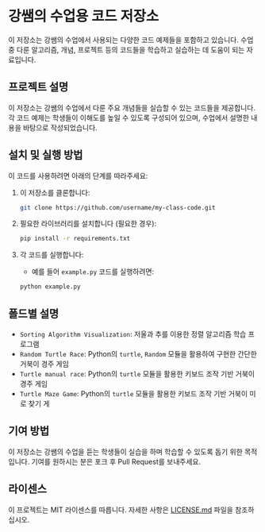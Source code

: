 # 강쌤의 수업용 코드 저장소

이 저장소는 강쌤의 수업에서 사용되는 다양한 코드 예제들을 포함하고 있습니다. 수업 중 다룬 알고리즘, 개념, 프로젝트 등의 코드들을 학습하고 실습하는 데 도움이 되는 자료입니다.

## 프로젝트 설명

이 저장소는 강쌤의 수업에서 다룬 주요 개념들을 실습할 수 있는 코드들을 제공합니다. 각 코드 예제는 학생들이 이해도를 높일 수 있도록 구성되어 있으며, 수업에서 설명한 내용을 바탕으로 작성되었습니다.

## 설치 및 실행 방법

이 코드를 사용하려면 아래의 단계를 따라주세요:

1. 이 저장소를 클론합니다:
   ```bash
   git clone https://github.com/username/my-class-code.git
   ```

2. 필요한 라이브러리를 설치합니다 (필요한 경우):
   ```bash
   pip install -r requirements.txt
   ```

3. 각 코드를 실행합니다:
   - 예를 들어 `example.py` 코드를 실행하려면:
   ```bash
   python example.py
   ```

## 폴드별 설명

- `Sorting Algorithm Visualization`: 저울과 추를 이용한 정렬 알고리즘 학습 프로그램
- `Random Turtle Race`: Python의 `turtle`, `Random` 모듈을 활용하여 구현한 간단한 거북이 경주 게임
- `Turtle manual race`: Python의 `turtle` 모듈을 활용한 키보드 조작 기반 거북이 경주 게임
- `Turtle Maze Game`: Python의 `turtle` 모듈을 활용한 키보드 조작 기반 거북이 미로 찾기 게

## 기여 방법

이 저장소는 강쌤의 수업을 듣는 학생들이 실습을 하며 학습할 수 있도록 돕기 위한 목적입니다. 기여를 원하시는 분은 포크 후 Pull Request를 보내주세요.

## 라이센스

이 프로젝트는 MIT 라이센스를 따릅니다. 자세한 사항은 [LICENSE.md](LICENSE.md) 파일을 참조하십시오.
